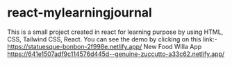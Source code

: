 # react-mylearningjournal
This is a small project created in react for learning purpose by using HTML, CSS, Tailwind CSS, React. You can see the demo by clicking on this link:-  https://statuesque-bonbon-2f998e.netlify.app/
New Food Willa App
https://641e1507adf9c114576d445d--genuine-zuccutto-a33c62.netlify.app/
